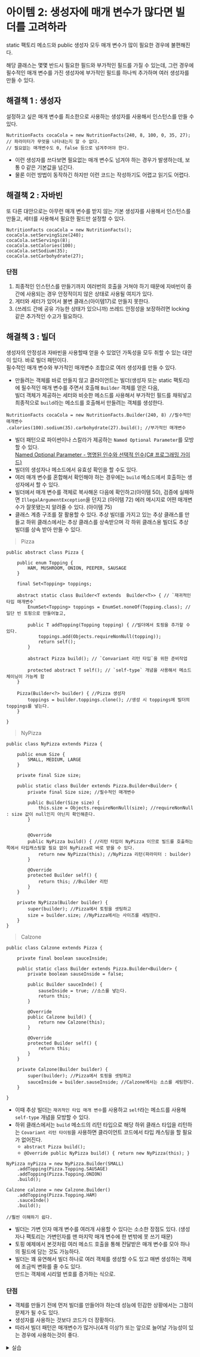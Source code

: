 # 아이템 2: 생성자에 매개 변수가 많다면 빌더를 고려하라

static 팩토리 메소드와 public 생성자 모두 매개 변수가 많이 필요한 경우에 불편해진다.

해당 클래스는 몇몇 반드시 필요한 필드와 부가적인 필드를 가질 수 있는데, 그런 경우에 필수적인 매개 변수를 가진 생성자에 부가적인 필드를 하나씩 추가하며 여러 생성자를 만들 수 있다.



## 해결책 1 : 생성자

설정하고 싶은 매개 변수를 최소한으로 사용하는 생성자를 사용해서 인스턴스를 만들 수 있다.

```
NutritionFacts cocaCola = new NutritionFacts(240, 8, 100, 0, 35, 27);
// 파라미터가 무엇을 나타내는지 알 수 없다.  
// 필요없는 매개변수도 0, false 등으로 넘겨주어야 한다.  
```

* 이런 생성자를 쓰다보면 필요없는 매개 변수도 넘겨야 하는 경우가 발생하는데, 보통 0 같은 기본값을 넘긴다.
* 물론 이런 방법이 동작하긴 하지만 이런 코드는 작성하기도 어렵고 읽기도 어렵다.

&#x20;

## 해결책 2 : 자바빈

또 다른 대안으로는 아무런 매개 변수를 받지 않는 기본 생성자를 사용해서 인스턴스를 만들고, 세터를 사용해서 필요한 필드만 설정할 수 있다.

```
NutritionFacts cocaCola = new NutritionFacts();
cocaCola.setServingSize(240);
cocaCola.setServings(8);
cocaCola.setCalories(100);
cocaCola.setSodium(35);
cocaCola.setCarbohydrate(27);
```

&#x20;

### 단점

1. 최종적인 인스턴스를 만들기까지 여러번의 호출을 거쳐야 하기 때문에 자바빈이 중간에 사용되는 경우 안정적이지 않은 상태로 사용될 여지가 있다.
2. 게터와 세터가 있어서 불변 클래스(아이템17)로 만들지 못한다.
3. (쓰레드 간에 공유 가능한 상태가 있으니까) 쓰레드 안정성을 보장하려면 locking 같은 추가적인 수고가 필요하다.

&#x20;

## 해결책 3 : 빌더

생성자의 안정성과 자바빈을 사용할때 얻을 수 있었던 가독성을 모두 취할 수 있는 대안이 있다. 바로 빌더 패턴이다.\
필수적인 매개 변수와 부가적인 매개변수 조합으로 여러 생성자를 만들 수 있다.

* 만들려는 객체를 바로 만들지 않고 클라이언트는 빌더(생성자 또는 static 팩토리)에 필수적인 매개 변수를 주면서 호출해 `Builder` 객체를 얻은 다음,\
  빌더 객체가 제공하는 세터와 비슷한 메소드를 사용해서 부가적인 필드를 채워넣고 최종적으로 `build`라는 메소드를 호출해서 만들려는 객체를 생성한다.

```
NutritionFacts cocaCola = new NutritionFacts.Builder(240, 8) //필수적인 매개변수
.calories(100).sodium(35).carbohydrate(27).build(); //부가적인 매개변수
```

* 빌더 패턴으로 파이썬이나 스칼라가 제공하는 `Named Optional Parameter`를 모방할 수 있다.\
  [Named Optional Parameter - 명명된 인수와 선택적 인수(C# 프로그래밍 가이드)](https://docs.microsoft.com/ko-kr/dotnet/csharp/programming-guide/classes-and-structs/named-and-optional-arguments)
* 빌더의 생성자나 메소드에서 유효성 확인을 할 수도 있다.
* 여러 매개 변수를 혼합해서 확인해야 하는 경우에는 `build` 메소드에서 호출하는 생성자에서 할 수 있다.
* 빌더에서 매개 변수를 객체로 복사해온 다음에 확인하고(아이템 50), 검증에 실패하면 `IllegalArgumentException`을 던지고 (아이템 72) 에러 메시지로 어떤 매개변수가 잘못됐는지 알려줄 수 있다. (아이템 75)
* 클래스 계층 구조를 잘 활용할 수 있다. 추상 빌더를 가지고 있는 추상 클래스를 만들고 하위 클래스에서는 추상 클래스를 상속받으며 각 하위 클래스용 빌더도 추상 빌더를 상속 받아 만들 수 있다.

&#x20;

> Pizza

```
public abstract class Pizza {

    public enum Topping {
        HAM, MUSHROOM, ONION, PEEPER, SAUSAGE
    }

    final Set<Topping> toppings;

    abstract static class Builder<T extends  Builder<T>> { // `재귀적인 타입 매개변수`
        EnumSet<Topping> toppings = EnumSet.noneOf(Topping.class); //일단 빈 토핑으로 만들어놓고,

        public T addTopping(Topping topping) { //빌더에서 토핑을 추가할 수 있다.
            toppings.add(Objects.requireNonNull(topping));
            return self();
        }

        abstract Pizza build(); // `Convariant 리턴 타입`을 위한 준비작업

        protected abstract T self(); // `self-type` 개념을 사용해서 메소드 체이닝이 가능케 함
    }

    Pizza(Builder<?> builder) { //Pizza 생성자
        toppings = builder.toppings.clone(); //생성 시 toppings에 빌더의 toppings를 넣는다.
    }

}
```

&#x20;

> NyPizza

```
public class NyPizza extends Pizza {

    public enum Size {
        SMALL, MEDIUM, LARGE
    }

    private final Size size;

    public static class Builder extends Pizza.Builder<Builder> {
        private final Size size; //필수적인 매개변수

        public Builder(Size size) {
            this.size = Objects.requireNonNull(size); //requireNonNull : size 값이 null인지 아닌지 확인해준다.
        }


        @Override
        public NyPizza build() { //리턴 타입이 NyPizza 이므로 빌드를 호출하는 쪽에서 타입캐스팅할 필요 없이 NyPizza로 바로 받을 수 있다.
            return new NyPizza(this); //NyPizza 리턴(파라미터 : builder)
        }

        @Override
        protected Builder self() {
            return this; //Builder 리턴
        }
    }

    private NyPizza(Builder builder) {
        super(builder); //Pizza에서 토핑을 셋팅하고
        size = builder.size; //NyPizza에서는 사이즈를 세팅한다.
    }
}
```

&#x20;

> Calzone

```
public class Calzone extends Pizza {

    private final boolean sauceInside;

    public static class Builder extends Pizza.Builder<Builder> {
        private boolean sauseInside = false;

        public Builder sauceInde() {
            sauseInside = true; //소스를 넣는다.
            return this;
        }

        @Override
        public Calzone build() {
            return new Calzone(this);
        }

        @Override
        protected Builder self() {
            return this;
        }
    }

    private Calzone(Builder builder) {
        super(builder); //Pizza에서 토핑을 셋팅하고
        sauceInside = builder.sauseInside; //Calzone에서는 소스를 세팅한다.
    }

}
```

* 이때 추상 빌더는 `재귀적인 타입 매개 변수`를 사용하고 `self`라는 메소드를 사용해 `self-type` 개념을 모방할 수 있다.
* 하위 클래스에서는 `build` 메소드의 리턴 타입으로 해당 하위 클래스 타입을 리턴하는 `Covariant 리턴 타이핑`을 사용하면 클라이언트 코드에서 타입 캐스팅을 할 필요가 없어진다.
  * `abstract Pizza build();`
  * `@Override public NyPizza build() { return new NyPizza(this); }`

&#x20;

```
NyPizza nyPizza = new NyPizza.Builder(SMALL)
    .addTopping(Pizza.Topping.SAUSAGE)
    .addTopping(Pizza.Topping.ONION)
    .build();

Calzone calzone = new Calzone.Builder()
    .addTopping(Pizza.Topping.HAM)
    .sauceInde()
    .build();

//훨씬 이해하기 쉽다.
```

* 빌더는 가변 인자 매개 변수를 여러개 사용할 수 있다는 소소한 장점도 있다. (생성자나 팩토리는 가변인자를 맨 마지막 매개 변수에 한 번밖에 못 쓰기 때문)
* 토핑 예제에서 본것처럼 여러 메소드 호출을 통해 전달받은 매개 변수를 모아 하나의 필드에 담는 것도 가능하다.
* 빌더는 꽤 유연해서 빌더 하나로 여러 객체를 생성할 수도 있고 매번 생성하는 객체에 조금씩 변화를 줄 수도 있다.\
  만드는 객체에 시리얼 번호를 증가하는 식으로.

&#x20;

### 단점

* 객체를 만들기 전에 먼저 빌더를 만들어야 하는데 성능에 민감한 상황에서는 그점이 문제가 될 수도 있다.
* 생성자를 사용하는 것보다 코드가 더 장황하다.
* 따라서 빌더 패턴은 매개변수가 많거나(4개 이상?) 또는 앞으로 늘어날 가능성이 있는 경우에 사용하는것이 좋다.



<details>

<summary>실습</summary>

```
import java.util.Objects;
import java.util.Set;
import java.util.EnumSet;
import java.util.Iterator;

abstract class Pizza {

	public enum Topping {
		HAM, MUSHROOM, ONION, PEEPER, SAUSAGE
	}

    final Set<Topping> toppings;

    abstract static class Builder<T extends  Builder<T>> { // `재귀적인 타입 매개변수`
        EnumSet<Topping> toppings = EnumSet.noneOf(Topping.class); //일단 빈 토핑으로 만들어놓고,

        public T addTopping(Topping topping) { //빌더에서 토핑을 추가할 수 있다.
            toppings.add(Objects.requireNonNull(topping));
            return self();
        }

        abstract Pizza build(); // `Convariant 리턴 타입`을 위한 준비작업

        protected abstract T self(); // `self-type` 개념을 사용해서 메소드 체이닝이 가능케 함
    }

    Pizza(Builder<?> builder) { //Pizza 생성자
        toppings = builder.toppings.clone(); //생성 시 toppings에 빌더의 toppings를 넣는다.
    }
}

class NyPizza extends Pizza {

	public enum Size {
		SMALL, MEDIUM, LARGE
	}

    private final Size size;

    public static class Builder extends Pizza.Builder<Builder> {
        private final Size size; //필수적인 매개변수

        public Builder(Size size) {
            this.size = Objects.requireNonNull(size); //requireNonNull : size 값이 null인지 아닌지 확인해준다.
        }

        @Override
        public NyPizza build() { //리턴 타입이 NyPizza 이므로 빌드를 호출하는 쪽에서 타입캐스팅할 필요 없이 NyPizza로 바로 받을 수 있다.
            return new NyPizza(this); //NyPizza 리턴(파라미터 : builder)
        }

        @Override
        protected Builder self() {
            return this; //Builder 리턴
        }
    }

    private NyPizza(Builder builder) {
        super(builder); //Pizza에서 토핑을 셋팅하고
        size = builder.size; //NyPizza에서는 사이즈를 세팅한다.
    }
}

class Calzone extends Pizza {

    private final boolean sauceInside;

    public static class Builder extends Pizza.Builder<Builder> {
        private boolean sauseInside = false;

        public Builder sauceInde() {
            sauseInside = true; //소스를 넣는다.
            return this;
        }

        @Override
        public Calzone build() {
            return new Calzone(this);
        }

        @Override
        protected Builder self() {
            return this;
        }
    }

    private Calzone(Builder builder) {
        super(builder); //Pizza에서 토핑을 셋팅하고
        sauceInside = builder.sauseInside; //Calzone에서는 소스를 세팅한다.
    }
}

public class Builder {
		
	public static void main(String[] args) {
		NyPizza nyPizza = new NyPizza.Builder(NyPizza.Size.SMALL)
    		.addTopping(Pizza.Topping.SAUSAGE)
    		.addTopping(Pizza.Topping.ONION)
    		.build();

		Calzone calzone = new Calzone.Builder()
    		.addTopping(Pizza.Topping.HAM)
    		.sauceInde()
    		.build();

		System.out.println("=== nyPizza toppings  ===");
		Iterator<Pizza.Topping> iter1 = nyPizza.toppings.iterator(); // set을 Iterator 안에 담기
		while(iter1.hasNext()) { // iterator에 다음 값이 있다면
			System.out.println(iter1.next()); // iter에서 값 꺼내기
		}

		System.out.println("=== calzone toppings ===");
		Iterator<Pizza.Topping> iter2 = calzone.toppings.iterator();
		while(iter2.hasNext()) {
			System.out.println(iter2.next());
		}
	}
}

/* 출력결과
=== nyPizza toppings  ===
ONION
SAUSAGE
=== calzone toppings ===
HAM
*/
```

</details>
